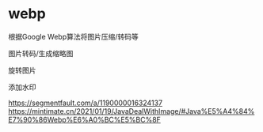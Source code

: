 # webp

根据Google Webp算法将图片压缩/转码等

图片转码/生成缩略图

旋转图片

添加水印

https://segmentfault.com/a/1190000016324137
https://mintimate.cn/2021/01/19/JavaDealWithImage/#Java%E5%A4%84%E7%90%86Webp%E6%A0%BC%E5%BC%8F

